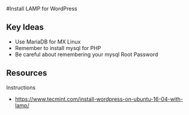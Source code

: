 #Install LAMP for WordPress

## Key Ideas
* Use MariaDB for MX Linux
* Remember to install mysql for PHP
* Be careful about remembering your mysql Root Password

## Resources
Instructions
* https://www.tecmint.com/install-wordpress-on-ubuntu-16-04-with-lamp/
